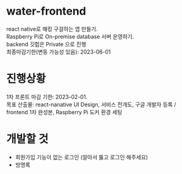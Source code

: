 # water-frontend
react native로 해킹 구걸하는 앱 만들기.    
Raspberry Pi로 On-premise database 서버 운영하기.     
backend 깃헙은 Private 으로 진행     
최종마감기한(변동 가능성 있음): 2023-06-01       

# 진행상황
1차 프론트 마감 기한: 2023-02-01.         
목표 산출물: react-nanative UI Design, 서비스 전개도, 구글 개발자 등록 / frontend 1차 완성본, Raspberry Pi 도커 환경 세팅

# 개발할 것
- 회원가입 기능이 없는 로그인 (알아서 뚫고 로그인 해주세요)         
- 방명록
